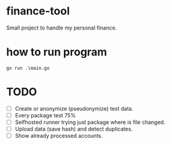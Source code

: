 # finance-tool
Small project to handle my personal finance.

# how to run program
```
go run .\main.go
```

# TODO
- [ ] Create or anonymize (pseudonymize) test data.
- [ ] Every package test 75%
- [ ] Selfhosted runner trying just package where is file changed.
- [ ] Upload data (save hash) and detect duplicates.
- [ ] Show already processed accounts.